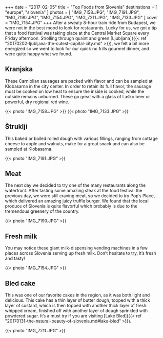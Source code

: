 +++
date   = "2017-02-05"
title  = "Top Foods from Slovenia"
destinations = [ "europe", "slovenia" ]
photos = [
  "IMG_7158.JPG", "IMG_7191.JPG", "IMG_7190.JPG", "IMG_7154.JPG", "IMG_7211.JPG",
  "IMG_7133.JPG"
]
cover = "IMG_7154.JPG"
+++
After a sweaty 8-hour train ride from Budapest, we were not in the best mood to look for restaurants. Lucky for us, we got a tip that a food festival was taking place at the Central Market Square every Friday afternoon. Strolling through quaint and green [Ljubljana]({{< ref "20170202-ljubljana-the-cutest-capital-city.md" >}}), we felt a bit more energized so we went to look for our quick no frills gourmet dinner, and were quite happy what we found.

<!--more-->
## Kranjska
These Carniolian sausages are packed with flavor and can be sampled at Klobasarna in the city center. In order to retain its full flavor, the sausage must be cooked on low heat to ensure the inside is cooked, while the outside remains unburned. These go great with a glass of Laško beer or powerful, dry regional red wine.

{{< photo "IMG_7158.JPG" >}}
{{< photo "IMG_7133.JPG" >}}

## Štruklji
This baked or boiled rolled dough with various fillings, ranging from cottage cheese to apple and walnuts, make for a great snack and can also be sampled at Klobasarna.

{{< photo "IMG_7191.JPG" >}}

## Meat
The next day we decided to try one of the many restaurants along the waterfront. After tasting some amazing steak at the food festival the previous day, we were still craving meat, so we decided to try Pop’s Place, which delivered an amazing juicy truffle burger. We found that the local produce of Slovenia is quite flavorful which probably is due to the tremendous greenery of the country.

{{< photo "IMG_7190.JPG" >}}

## Fresh milk
You may notice these giant milk-dispensing vending machines in a few places across Slovenia serving up fresh milk. Don’t hesitate to try, it’s fresh and tasty!

{{< photo "IMG_7154.JPG" >}}

## Bled cake
This was one of our favorite cakes in the region, as it was both light and delicious. This cake has a thin layer of butter dough, topped with a thick layer of custard, which is then topped with another thick layer of fresh whipped cream, finished off with another layer of dough sprinkled with powdered sugar. It’s a must try if you are visiting [Lake Bled]({{< ref "20170131-the-natural-beauty-of-slovenia.md#lake-bled" >}}).

{{< photo "IMG_7211.JPG" >}}